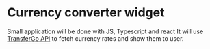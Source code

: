 # Currency converter widget
Small application will be done with JS, Typescript and react
It will use [TransferGo API](https://my.transfergo.com/api/fx-rates) to fetch currency rates and show them to user.
